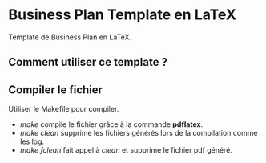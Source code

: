 # Business Plan Template en LaTeX

Template de Business Plan en LaTeX.

## Comment utiliser ce template ?

## Compiler le fichier

Utiliser le Makefile pour compiler.

* *make* compile le fichier grâce à la commande **pdflatex**.
* *make clean* supprime les fichiers générés lors de la compilation comme les
  log.
* *make fclean* fait appel à *clean* et supprime le fichier pdf généré.
